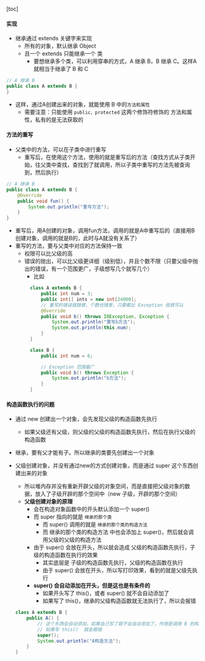 <script src='/笔记/see/index.js'></script>
[toc]

#### 实现
- 继承通过 extends 关键字来实现
  - 所有的对象，默认继承 Object
  - 且一个 extends 只能继承一个 类
    - 要想继承多个类，可以利用穿串的方式，A 继承 B，B 继承 C。这样A就相当于继承了 B 和 C
```java
// A 继承 B
public class A extends B {
}
```
- 这样，通过A创建出来的对象，就能使用 B 中的`方法和属性`
  - 需要注意：只能使用 `public、protected` 这两个修饰符修饰的 方法和属性，私有的是无法获取的


#### 方法的重写
- 父类中的方法，可以在子类中进行重写
  - 重写后，在使用这个方法，使用的就是重写后的方法（查找方式从子类开始，往父类中查找，查找到了就调用，所以子类中重写的方法先被查询到，然后执行）
```java
// A 继承 B
public class A extends B {
    @Override
    public void fun() {
        System.out.println("重写方法");
    }
}
```
- 重写后，用A创建的对象，调用fun方法，调用的就是A中重写后的（直接用B创建对象，调用的就是B的，此时与A就没有关系了）
- 重写的方法，要与父类中对应的方法保持一致
  - 权限可以比父级的高
  - 错误的抛出，可以比父级更详细（级别低），并且个数不限（只要父级中抛出的错误，有一个范围更广，子级想写几个就写几个）
    - 比如
    ```java
      class A extends B {
          public int num = 3;
          public int[] ints = new int[24000];
          // 重写的错误就随意，个数也随意，只要都比 Exception 低就可以
          @Override
          public void b() throws IOException, Exception {
              System.out.println("重写b方法");
              System.out.println(this.num);
          }
      }

      class B {
          public int num = 6;

          // Exception 范围最广
          public void b() throws Exception {
              System.out.println("b方法");
          }
      }
    ```



#### 构造函数执行的问题
- 通过 new 创建出一个对象，会先发现父级的构造函数先执行
  - 如果父级还有父级，则父级的父级的构造函数先执行，然后在执行父级的构造函数

- 继承，要有父才能有子。所以继承的类要先创建出一个对象
 
- 父级创建对象，并没有通过new的方式创建对象，而是通过 super 这个东西创建出来的对象
  - 所以堆内存并没有重新开辟父级的对象空间，而是直接把父级对象的数据，放入了子级开辟的那个空间中（new 子级，开辟的那个空间）
  - **父级创建对象的原理**
    - 会在构造对象函数中的开头默认添加一个 super()
    - 而 super 指向的就是 `继承的那个类`
      - 而 super() 调用的就是 `继承的那个类的构造方法`
      - 而 继承的那个类的构造方法 中也会添加上 super()，然后就会调用父级的父级的构造方法
    - 由于 super() 会放在开头，所以就会造成 父级的构造函数先执行，子级的构造函数在执行的效果
      - 其实底层是 子级的构造函数先执行，父级的构造函数在执行
      - 由于 super() 会放在开头，所以写打印效果，看到的就是父级先执行
    - **super() 会自动添加在开头，但是这也是有条件的**
      - 如果开头写了 this()，或者 super() 就不会自动添加了
      - 如果写了 this()，继承的父级构造函数就无法执行了，所以会报错
  ```java
  class A extends B {
      public A() {
          // 这个东西会自动添加，如果自己写了就不会自动添加了，作用是调用 B 的构造函数，创建父级对象
          // 如果写 this()  就会报错
          super();
          System.out.println("A构造方法");
      }
  }
  ```